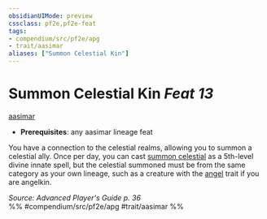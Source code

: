 ```yaml
---
obsidianUIMode: preview
cssclass: pf2e,pf2e-feat
tags:
- compendium/src/pf2e/apg
- trait/aasimar
aliases: ["Summon Celestial Kin"]
---
```

# Summon Celestial Kin  *Feat 13*  
[aasimar](aasimar-apg.md "Aasimar Ancestry & Heritage Trait")  

- **Prerequisites**: any aasimar lineage feat

You have a connection to the celestial realms, allowing you to summon a celestial ally. Once per day, you can cast [summon celestial](summon-celestial.md) as a 5th-level divine innate spell, but the celestial summoned must be from the same category as your own lineage, such as a creature with the [angel](angel.md "Angel Creature Trait") trait if you are angelkin.

*Source: Advanced Player's Guide p. 36*  
%% #compendium/src/pf2e/apg #trait/aasimar %%